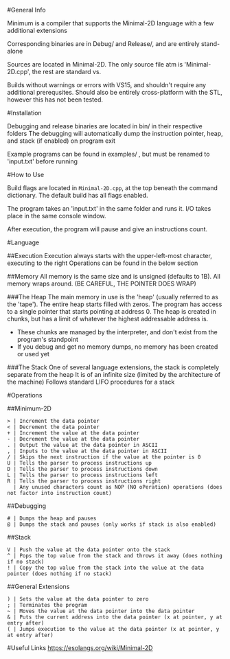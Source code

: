 #General Info

Minimum is a compiler that supports the Minimal-2D language with a few additional extensions

Corresponding binaries are in Debug/ and Release/, and are entirely stand-alone

Sources are located in Minimal-2D.
The only source file atm is 'Minimal-2D.cpp', the rest are standard vs.

Builds without warnings or errors with VS15, and shouldn't require any additional prerequsites.
Should also be entirely cross-platform with the STL, however this has not been tested.


#Installation

Debugging and release binaries are located in bin/ in their respective folders
The debugging will automatically dump the instruction pointer, heap, and stack (if enabled) on program exit

Example programs can be found in examples/ , but must be renamed to 'input.txt' before running


#How to Use

Build flags are located in `Minimal-2D.cpp`, at the top beneath the command dictionary.
The default build has all flags enabled.

The program takes an 'input.txt' in the same folder and runs it.
I/O takes place in the same console window.

After execution, the program will pause and give an instructions count.


#Language

##Execution
Execution always starts with the upper-left-most character, executing to the right
Operations can be found in the below section

##Memory
All memory is the same size and is unsigned (defaults to 1B).
All memory wraps around. (BE CAREFUL, THE POINTER DOES WRAP)

###The Heap
The main memory in use is the 'heap' (usually referred to as the 'tape').
The entire heap starts filled with zeros.
The program has access to a single pointer that starts pointing at address 0.
The heap is created in chunks, but has a limit of whatever the highest addressable address is.
 * These chunks are managed by the interpreter, and don't exist from the program's standpoint
 * If you debug and get no memory dumps, no memory has been created or used yet
 
###The Stack
One of several language extensions, the stack is completely separate from the heap
It is of an infinite size (limited by the architecture of the machine)
Follows standard LIFO procedures for a stack


#Operations

##Minimum-2D
```
> | Increment the data pointer
< | Decrement the data pointer
+ | Increment the value at the data pointer
- | Decrement the value at the data pointer
. | Output the value at the data pointer in ASCII
, | Inputs to the value at the data pointer in ASCII
/ | Skips the next instruction if the value at the pointer is 0
U | Tells the parser to process instructions up
D | Tells the parser to process instructions down
L | Tells the parser to process instructions left
R | Tells the parser to process instructions right
  | Any unused characters count as NOP (NO oPeration) operations (does not factor into instruction count)
```
 
 
##Debugging
```
# | Dumps the heap and pauses
@ | Dumps the stack and pauses (only works if stack is also enabled)
```
 
##Stack
```
V | Push the value at the data pointer onto the stack
^ | Pops the top value from the stack and throws it away (does nothing if no stack)
! | Copy the top value from the stack into the value at the data pointer (does nothing if no stack)
```

##General Extensions
```
) | Sets the value at the data pointer to zero
; | Terminates the program
~ | Moves the value at the data pointer into the data pointer
& | Puts the current address into the data pointer (x at pointer, y at entry after) 
( | Jumps execution to the value at the data pointer (x at pointer, y at entry after)
```


#Useful Links
https://esolangs.org/wiki/Minimal-2D
